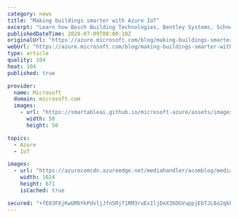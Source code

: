 ```yaml
---
category: news
title: "Making buildings smarter with Azure IoT"
excerpt: "Learn how Bosch Building Technologies, Bentley Systems, Schneider Electric, and ICONICS use Azure IoT to deliver the benefits of smart buildings."
publishedDateTime: 2020-07-09T08:00:10Z
originalUrl: "https://azure.microsoft.com/blog/making-buildings-smarter-with-azure-iot/"
webUrl: "https://azure.microsoft.com/blog/making-buildings-smarter-with-azure-iot/"
type: article
quality: 104
heat: 104
published: true

provider:
  name: Microsoft
  domain: microsoft.com
  images:
    - url: "https://smartableai.github.io/microsoft-azure/assets/images/organizations/microsoft.com-50x50.jpg"
      width: 50
      height: 50

topics:
  - Azure
  - IoT

images:
  - url: "https://azurecomcdn.azureedge.net/mediahandler/acomblog/media/Default/blog/c1c4f0fc-0217-4d75-ab3b-ff928aead4ad.jpg"
    width: 1024
    height: 671
    isCached: true

secured: "+fE83FXjKwGMbYkPdvljJfn5RjT1RM3ruExIljDxX36DGVuppjEbTJL8o2qkhxktQZXoQ+oh6C0X7FwGPfz2+hh3zoHHOEIK6+ITcESdPEQO5U1CkA04s78Xcuhn4VvL6Z1JTfvqZn0ZTa3Y2EB63g3LIAJuQxD5WPWsQ37J4uIWUnQWvDema5X4WffFbrAbDfjo3h1BOIoUMc2ch9uryjq/LvyxUA4tlNZWk6aWQ+3ldMr8s33XaHYODMgoNesiMRL0X/jPfHDHr+JIezEF0wd8dr+flLWNqULWjOTK4fRQQMoUKz8ORlYpEeliUghywtodSzEMNLKwllvtdsTWv4T8obCqnS+qpkVPInS3sKQ=;0+p6Qkkp0b7TBlzfpXa6xQ=="
---
```


